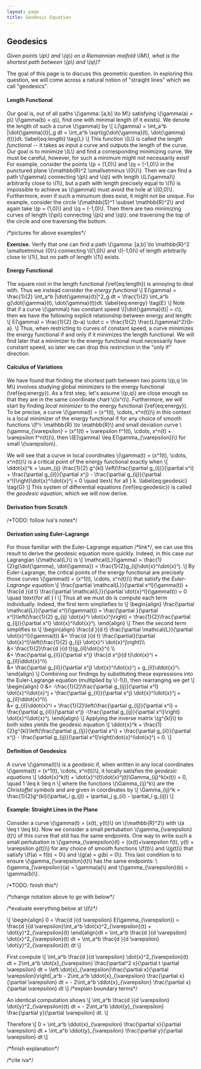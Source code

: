```yaml
---
layout: page
title: Geodesic Equation
---
```


## Geodesics

*Given points \\(p\\) and \\(q\\) on a Riemannian maifold \\(M\\), what is the shortest path between \\(p\\) and \\(q\\)?*

The goal of this page is to discuss this geometric question. In exploring this question, we will come across a natural notion of "straight lines" which we call "geodesics".

#### Length Functional

Our goal is, out of all paths \\(\gamma: [a,b] \to M\\) satisfying \\(\gamma(a) = p\\) \\(\gamma(b) = q\\), find one with minimal length (if it exists). We denote the length of such a curve \\(\gamma\\) by
\\[
    L(\gamma) = \int_a^b \|\dot{\gamma}(t)\|\_g dt = \int_a^b \sqrt{g(\dot{\gamma}(t), \dot{\gamma}(t))}dt.
    \label{eq:length}
    \tag{L}
\\]
This function \\(L\\) is called the *length functional* -- it takes as input a curve and outputs the length of the curve. Our goal is to minimize \\(L\\) and find a corresponding minimizing curve. We must be careful, however, for such a minimum might not necessarily exist! For example, consider the points \\(p = (1,0)\\) and \\(q = (-1,0)\\) in the punctured plane \\(\mathbb{R}^2 \smallsetminus \\{0\\}\\). Then we can find a path \\(\gamma\\) connecting \\(p\\) and \\(q\\) with length \\(L(\gamma)\\) arbitrarily close to \\(1\\), but a path with length precisely equal to \\(1\\) is impossible to achieve as \\(\gamma\\) must avoid the hole at \\((0,0)\\). Furthermore, even if such a minumum does exist, it might not be unique. For example, consider the circle \\(\mathbb{S}^1 \subset \mathbb{R}^2\\) and again take \\(p = (1,0)\\) and \\(q = (-1,0)\\). Then there are two minimizing curves of length \\(\pi\\) connecting \\(p\\) and \\(q\\): one traversing the top of the circle and one traversing the bottom.

/\*pictures for above examples\*/

**Exercise.** Verify that one can find a path \\(\gamma: [a,b] \to \mathbb{R}^2 \smallsetminus \{0\}\\) connecting \\((1,0)\\) and \\((-1,0)\\) of length arbitrarily close to \\(1\\), but no path of length \\(1\\) exists.

#### Energy Functional

The square root in the length functional (\ref{eq:length}) is annoying to deal with. Thus we instead consider the *energy functional*
\\[
    E(\gamma) 
    = \frac{1}{2} \int_a^b \|\dot{\gamma}(t)\|^2\_g dt 
    = \frac{1}{2} \int\_a^b g(\dot{\gamma}(t), \dot{\gamma}(t))dt.
    \label{eq:energy}
    \tag{E}
\\]
Note that if a curve \\(\gamma\\) has constant speed \\(\|\dot{\gamma}(t)\| = c\\), then we have the following explicit relationship between energy and length:
\\[
    E(\gamma) 
    = \frac{1}{2} (b-a) \cdot c
    = \frac{1}{2} \frac{L(\gamma)^2}{b-a}.
\\]
Thus, when restricting to curves of constant speed, a curve minimizes the energy functional if and only if it minimizes the length functional. We will find later that a minimizer to the energy functional must necessarily have constant speed, so later we can drop this restriction in the "only if" direction.

#### Calculus of Variations

We have found that finding the shortest path between two points \\(p,q \in M\\) involves studying global minimizers to the energy functional (\ref{eq:energy}). As a first step, let's assume \\(p,q\\) are close enough so that they are in the same coordinate chart \\((x^i)\\). Furthermore, we will start by finding *local minimizer* to the energy functional (\ref{eq:energy}). To be precise, a curve \\(\gamma(t) = (x^1(t), \cdots, x^n(t))\\) in this context is a local minimizer of the energy functional if for any choice of smooth functions \\(f^i: \mathbb{R} \to \mathbb{R}\\) and small deviation curve \\(\gamma\_{\varepsilon} = (x^1(t) + \varepsilon f^1(t), \cdots, x^n(t) + \varepsilon f^n(t))\\), then \\(E(\gamma) \leq E(\gamma\_{\varepsilon})\\) for small \\(\varepsilon\\).

We will see that a curve in local coordinates \\(\gamma(t) = (x^1(t), \cdots, x^n(t))\\) is a critical point of the energy functional exactly when
\\[
    \ddot{x}^k + \sum_{ij} \frac{1}{2} g^{kl} \left(\frac{\partial g_{lj}}{\partial x^i} + \frac{\partial g_{il}}{\partial x^j} - \frac{\partial g_{ij}}{\partial x^l}\right)\dot{x}^i\dot{x}^j = 0 \quad \text{ for all } k.
    \label{eq:geodesic}
    \tag{G}
\\]
This system of differential equations (\ref{eq:geodesic}) is called the *geodesic equation*, which we will now derive.

#### Derivation from Scratch

/\*TODO: follow Iva's notes\*/

#### Derivation using Euler-Lagrange

For those familiar with the Euler-Lagrange equation /\*link\*/, we can use this result to derive the geodesic equation more quickly. Indeed, in this case our Lagrangian \\(\mathcal{L}\\) is
\\[
    \mathcal{L}(\gamma) = \frac{1}{2}g(\dot{\gamma}, \dot{\gamma}) = \frac{1}{2}g\_{ij}\dot{x}^i\dot{x}^j.
\\]
By Euler-Lagrange, the critical points of the energy functional are precisely those curves \\(\gamma(t) = (x^1(t), \cdots, x^n(t))\\) that satisfy the *Euler-Lagrange equation*
\\[
    \frac{\partial \mathcal{L}}{\partial x^l}(\gamma(t)) 
    + \frac{d }{d t} \frac{\partial \mathcal{L}}{\partial \dot{x}^l}(\gamma(t)) = 0
    \quad \text{for all } l
\\]
Thus all we must do is compute each term individually. Indeed, the first term simpliefies to
\\[
\begin{align}
    \frac{\partial \mathcal{L}}{\partial x^l}(\gamma(t)) 
    = \frac{\partial }{\partial x^l}\left(\frac{1}{2} g\_{ij} \dot{x}^i \dot{x}^j\right)
    = \frac{1}{2}\frac{\partial g\_{ij}}{\partial x^l} \dot{x}^i\dot{x}^j.
\end{align}
\\]
Then the second term simplifies to
\\[
\begin{align}
    \frac{d }{d t} \frac{\partial \mathcal{L}}{\partial \dot{x}^l}(\gamma(t))
    &= \frac{d }{d t} \frac{\partial}{\partial \dot{x}^l}\left(\frac{1}{2} g\_{ij} \dot{x}^i \dot{x}^j\right)\\\\\
    &= \frac{1}{2}\frac{d }{d t}(g\_{il}\dot{x}^i) \\\\\
    &= \frac{\partial g\_{il}}{\partial x^j} \frac{d x^j}{d t}\dot{x}^i + g\_{il}\ddot{x}^i\\\\\
    &= \frac{\partial g\_{il}}{\partial x^j} \dot{x}^i\dot{x}^j + g\_{il}\ddot{x}^i.
\end{align}
\\]
Combining our findings by substituting these expressions into the Euler-Lagrange equation (multiplied by \\(-1\\)), then rearranging we get
\\[
\begin{align}
   0 &= -\frac{1}{2}\frac{\partial g\_{ij}}{\partial x^l} \dot{x}^i\dot{x}^j
    + \frac{\partial g\_{il}}{\partial x^j} \dot{x}^i\dot{x}^j + g\_{il}\ddot{x}^i\\\\\
    &= g\_{il}\ddot{x}^i + \frac{1}{2}\left\(\frac{\partial g\_{lj}}{\partial x^i} + \frac{\partial g\_{il}}{\partial x^j} -\frac{\partial g\_{ij}}{\partial x^l}\right\) \dot{x}^i\dot{x}^j.
\end{align}
\\]
Applying the inverse matrix \\(g^{kl}\\) to both sides yields the geodesic equation
\\[
    \ddot{x}^k + \frac{1}{2}g^{kl}\left(\frac{\partial g_{lj}}{\partial x^i} + \frac{\partial g_{il}}{\partial x^j} - \frac{\partial g_{ij}}{\partial x^l}\right)\dot{x}^i\dot{x}^j = 0.
\\]

#### Definition of Geodesics
A curve \\(\gamma(t)\\) is a *geodesic* if, when written in any local coordinates \\(\gamma(t) = (x^1(t), \cdots, x^n(t))\\), it locally satisfies the *geodesic equations*
\\[
    \ddot{x}^k(t) + \dot{x}^i(t)\dot{x}^j(t)\Gamma_{ij}^k(x(t)) = 0, \quad 1 \leq k \leq n
\\]
where the functions \\(\Gamma_{ij}^k\\) are the *Christoffel symbols* and are given in coordinates by
\\[
    \Gamma_{ij}^k = \frac{1}{2}g^{kl}(\partial_i g_{jl} + \partial_j g_{il} - \partial_l g_{ij})
\\]

#### Example: Straight Lines in the Plane

Consider a curve \\(\gamma(t) = (x(t), y(t))\\) on \\(\mathbb{R}^2\\) with \\(a \leq t \leq b\\). Now we consider a small pertubation \\(\gamma_{\varepsilon}(t)\\) of this curve that still has the same endpoints. One way to write such a small pertubation is \\(\gamma\_{\varepsilon}(t) = ((x(t)+\varepsilon f(t), y(t) + \varepsilon g(t))\\) for any choice of smooth functions \\(f(t)\\) and \\(g(t)\\) that satisfy \\(f(a) = f(b) = 0\\) and \\(g(a) = g(b) = 0\\). This last condition is to ensure \\(\gamma_{\varepsilon}(t)\\) has the same endpoints: \\(\gamma_{\varepsilon}(a) = \gamma(a)\\\) and \\(\gamma_{\varepsilon}(b) = \gamma(b)\\). 

/\*TODO: finish this\*/

/\*change notation above to go with below\*/

/\*evaluate everything below at \\(t\\)\*/

\\[
\begin{align}
0 = \frac{d }{d \varepsilon} E(\gamma_{\varepsilon})
= \frac{d }{d \varepsilon}\int_a^b \dot{x}^2\_{\varepsilon}(t) + \dot{y}^2\_{\varepsilon}(t)
\end{align}dt
= \int_a^b \frac{d }{d \varepsilon} \dot{x}^2\_{\varepsilon}(t) dt + \int_a^b \frac{d }{d \varepsilon} \dot{y}^2\_{\varepsilon}(t) dt
\\]

First compute
\\[
    \int_a^b \frac{d }{d \varepsilon} \dot{x}^2\_{\varepsilon}(t) dt
    = 2\int_a^b \dot{x}\_{\varepsilon} \frac{\partial^2 x}{\partial t \partial \varepsilon} dt
    = \left.\dot{x}\_{\varepsilon}\frac{\partial x}{\partial \varepsilon}\right\|_a^b - 2\int_a^b \ddot{x}\_{\varepsilon} \frac{\partial x}{\partial \varepsilon} dt
    = - 2\int_a^b \ddot{x}\_{\varepsilon} \frac{\partial x}{\partial \varepsilon} dt
\\]
/\*explain boundary terms\*/

An identical computation shows 
\\[
    \int_a^b \frac{d }{d \varepsilon} \dot{y}^2\_{\varepsilon}(t) dt = - 2\int_a^b \ddot{y}\_{\varepsilon} \frac{\partial y}{\partial \varepsilon} dt.
\\]

Therefore 
\\[
    0 = \int_a^b \ddot{x}\_{\varepsilon} \frac{\partial x}{\partial \varepsilon} dt + \int_a^b \ddot{y}\_{\varepsilon} \frac{\partial y}{\partial \varepsilon} dt
\\]

/\*finish explanation\*/

/\*cite iva\*/